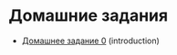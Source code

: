 # Домашние задания

- [Домашнее задание 0](01-introduction/README.md#домашнее-задание) (introduction)